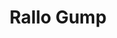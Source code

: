 ---
layout: video
series: Angry Video Game Nerd - Bad Game Cover Art
episode: 9
title: "Rallo Gump"
permalink: /avgn/bad-game-cover-art-9
video_id: Z2yNh1Nao0Y
release_date: 2015-12-09
mike_notes:
toggle: off
special: bad-covers
special_id: "Bad Game Cover Art Videos"
platforms:
  - MS-DOS
---